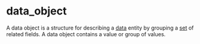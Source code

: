 # data_object

A data object is a structure for describing a [data](/computer_science/levels/00001/data.md) entity by grouping a [set](/mathematics/definitions/00000/set.md) of related fields. A data object contains a value or group of values.
